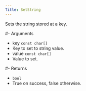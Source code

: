 ```yaml
---
Title: SetString
---
```


Sets the string stored at a key.

#- Arguments
- key `const char[]`
- Key to set to string value.
- value `const char[]`
- Value to set.

#- Returns
- `bool`
- True on success, false otherwise.
